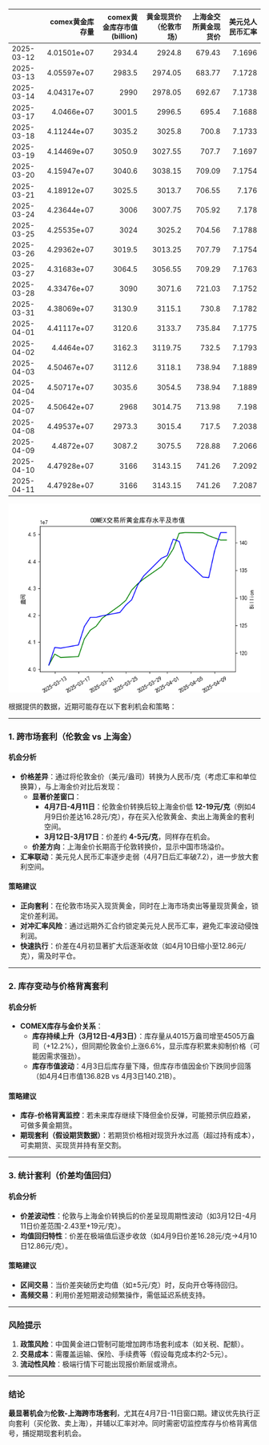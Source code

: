 |            |   comex黄金库存量 |   comex黄金库存市值(billion) |   黄金现货价（伦敦市场） |   上海金交所黄金现货价 |   美元兑人民币汇率 |
|:-----------|------------------:|-----------------------------:|-------------------------:|-----------------------:|-------------------:|
| 2025-03-12 |       4.01501e+07 |                       2934.4 |                  2924.8  |                 679.43 |             7.1696 |
| 2025-03-13 |       4.05597e+07 |                       2983.5 |                  2974.05 |                 683.77 |             7.1728 |
| 2025-03-14 |       4.04317e+07 |                       2990   |                  2978.05 |                 692.67 |             7.1738 |
| 2025-03-17 |       4.0466e+07  |                       3001.5 |                  2996.5  |                 695.4  |             7.1688 |
| 2025-03-18 |       4.11244e+07 |                       3035.2 |                  3025.8  |                 700.8  |             7.1733 |
| 2025-03-19 |       4.14469e+07 |                       3050.9 |                  3027.55 |                 707.7  |             7.1697 |
| 2025-03-20 |       4.15947e+07 |                       3040.6 |                  3038.15 |                 709.09 |             7.1754 |
| 2025-03-21 |       4.18912e+07 |                       3025.5 |                  3013.7  |                 706.55 |             7.176  |
| 2025-03-24 |       4.23644e+07 |                       3006   |                  3007.75 |                 705.92 |             7.178  |
| 2025-03-25 |       4.25535e+07 |                       3024   |                  3025.2  |                 704.56 |             7.1788 |
| 2025-03-26 |       4.29362e+07 |                       3019.5 |                  3013.25 |                 707.79 |             7.1754 |
| 2025-03-27 |       4.31683e+07 |                       3064.5 |                  3056.55 |                 709.29 |             7.1763 |
| 2025-03-28 |       4.33476e+07 |                       3090   |                  3071.6  |                 721.03 |             7.1752 |
| 2025-03-31 |       4.38069e+07 |                       3130.9 |                  3115.1  |                 730.8  |             7.1782 |
| 2025-04-01 |       4.41117e+07 |                       3120.6 |                  3133.7  |                 735.84 |             7.1775 |
| 2025-04-02 |       4.4464e+07  |                       3162.3 |                  3119.75 |                 732.5  |             7.1793 |
| 2025-04-03 |       4.50467e+07 |                       3112.6 |                  3118.1  |                 738.94 |             7.1889 |
| 2025-04-04 |       4.50717e+07 |                       3035.6 |                  3054.5  |                 738.94 |             7.1889 |
| 2025-04-07 |       4.50642e+07 |                       2968   |                  3014.75 |                 713.98 |             7.198  |
| 2025-04-08 |       4.49537e+07 |                       2973.3 |                  3015.4  |                 717.5  |             7.2038 |
| 2025-04-09 |       4.4872e+07  |                       3087.2 |                  3075.5  |                 728.88 |             7.2066 |
| 2025-04-10 |       4.47928e+07 |                       3166   |                  3143.15 |                 741.26 |             7.2092 |
| 2025-04-11 |       4.47928e+07 |                       3166   |                  3143.15 |                 741.26 |             7.2087 |

![图](2025-04-11_plot.png)



根据提供的数据，近期可能存在以下套利机会和策略：

---

### **1. 跨市场套利（伦敦金 vs 上海金）**
#### **机会分析**
- **价格差异**：通过将伦敦金价（美元/盎司）转换为人民币/克（考虑汇率和单位换算），与上海金价对比后发现：
  - **显著价差窗口**：  
    - **4月7日-4月11日**：伦敦金价转换后较上海金价低 **12-19元/克**（例如4月9日价差达16.28元/克），存在买入伦敦黄金、卖出上海黄金的套利空间。
    - **3月12日-3月17日**：价差约 **4-5元/克**，同样存在机会。
  - **价差方向**：上海金价长期高于伦敦转换价，显示中国市场溢价。
- **汇率联动**：美元兑人民币汇率逐步走弱（4月7日后汇率破7.2），进一步放大套利空间。

#### **策略建议**
- **正向套利**：在伦敦市场买入现货黄金，同时在上海市场卖出等量现货黄金，锁定价差利润。
- **对冲汇率风险**：通过远期外汇合约锁定美元兑人民币汇率，避免汇率波动侵蚀利润。
- **快速执行**：价差在4月初显著扩大后逐渐收敛（如4月10日缩小至12.86元/克），需及时平仓。

---

### **2. 库存变动与价格背离套利**
#### **机会分析**
- **COMEX库存与金价关系**：  
  - **库存持续上升（3月12日-4月3日）**：库存量从4015万盎司增至4505万盎司（+12.2%），但同期伦敦金价上涨6.6%，显示库存积累未抑制价格（可能因需求强劲）。
  - **库存市值波动**：4月3日后库存量下降，但库存市值因金价下跌同步回落（如4月4日市值136.82B vs 4月3日140.21B）。

#### **策略建议**
- **库存-价格背离监控**：若未来库存继续下降但金价反弹，可能预示供应趋紧，可做多黄金期货。
- **期现套利（假设期货数据）**：若期货价格相对现货升水过高（超过持有成本），可卖期货、买现货并持有至交割。

---

### **3. 统计套利（价差均值回归）**
#### **机会分析**
- **价差波动性**：伦敦与上海金价转换后的价差呈现周期性波动（如3月12日-4月11日价差范围-2.43至+19元/克）。
- **均值回归特性**：价差在极端值后逐步收敛（如4月9日价差16.28元/克→4月10日12.86元/克）。

#### **策略建议**
- **区间交易**：当价差突破历史均值（如±5元/克）时，反向开仓等待回归。
- **高频交易**：利用价差短期波动频繁操作，需低延迟系统支持。

---

### **风险提示**
1. **政策风险**：中国黄金进口管制可能增加跨市场套利成本（如关税、配额）。
2. **交易成本**：需覆盖运输、保险、手续费等（假设每克成本约2-5元）。
3. **流动性风险**：极端行情下可能出现报价断层或滑点。

--- 

### **结论**
**最显著机会**为**伦敦-上海跨市场套利**，尤其在4月7日-11日窗口期。建议优先执行正向套利（买伦敦、卖上海），并辅以汇率对冲。同时需密切监控库存与价格背离信号，捕捉期现套利机会。

